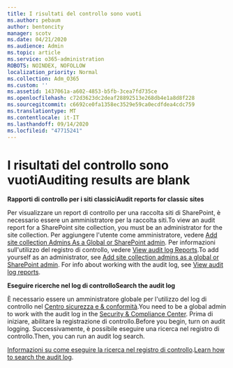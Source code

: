```yaml
---
title: I risultati del controllo sono vuoti
ms.author: pebaum
author: bentoncity
manager: scotv
ms.date: 04/21/2020
ms.audience: Admin
ms.topic: article
ms.service: o365-administration
ROBOTS: NOINDEX, NOFOLLOW
localization_priority: Normal
ms.collection: Adm_O365
ms.custom: ''
ms.assetid: 1437061a-a602-4853-b5fb-3cea7fd735ce
ms.openlocfilehash: c72d3623dc2deaf28892513e268db4e1a8d8f228
ms.sourcegitcommit: c6692ce0fa1358ec3529e59ca0ecdfdea4cdc759
ms.translationtype: MT
ms.contentlocale: it-IT
ms.lasthandoff: 09/14/2020
ms.locfileid: "47715241"
---
```

# <a name="auditing-results-are-blank"></a><span data-ttu-id="b9d91-102">I risultati del controllo sono vuoti</span><span class="sxs-lookup"><span data-stu-id="b9d91-102">Auditing results are blank</span></span>

 <span data-ttu-id="b9d91-103">**Rapporti di controllo per i siti classici**</span><span class="sxs-lookup"><span data-stu-id="b9d91-103">**Audit reports for classic sites**</span></span>
  
<span data-ttu-id="b9d91-104">Per visualizzare un report di controllo per una raccolta siti di SharePoint, è necessario essere un amministratore per la raccolta siti.</span><span class="sxs-lookup"><span data-stu-id="b9d91-104">To view an audit report for a SharePoint site collection, you must be an administrator for the site collection.</span></span> <span data-ttu-id="b9d91-105">Per aggiungere l'utente come amministratore, vedere [Add site collection Admins As a Global or SharePoint admin](https://go.microsoft.com/fwlink/?linkid=869390). Per informazioni sull'utilizzo del registro di controllo, vedere [View audit log Reports](https://go.microsoft.com/fwlink/?linkid=395237).</span><span class="sxs-lookup"><span data-stu-id="b9d91-105">To add yourself as an administrator, see [Add site collection admins as a global or SharePoint admin](https://go.microsoft.com/fwlink/?linkid=869390). For info about working with the audit log, see [View audit log reports](https://go.microsoft.com/fwlink/?linkid=395237).</span></span> 
  
 <span data-ttu-id="b9d91-106">**Eseguire ricerche nel log di controllo**</span><span class="sxs-lookup"><span data-stu-id="b9d91-106">**Search the audit log**</span></span>
  
<span data-ttu-id="b9d91-107">È necessario essere un amministratore globale per l'utilizzo del log di controllo nel [Centro sicurezza e &amp; conformità](https://protection.office.com).</span><span class="sxs-lookup"><span data-stu-id="b9d91-107">You need to be a global admin to work with the audit log in the [Security &amp; Compliance Center](https://protection.office.com).</span></span> <span data-ttu-id="b9d91-108">Prima di iniziare, abilitare la registrazione di controllo.</span><span class="sxs-lookup"><span data-stu-id="b9d91-108">Before you begin, turn on audit logging.</span></span> <span data-ttu-id="b9d91-109">Successivamente, è possibile eseguire una ricerca nel registro di controllo.</span><span class="sxs-lookup"><span data-stu-id="b9d91-109">Then, you can run an audit log search.</span></span> 
  
<span data-ttu-id="b9d91-110">[Informazioni su come eseguire la ricerca nel registro di controllo](https://go.microsoft.com/fwlink/?linkid=708432).</span><span class="sxs-lookup"><span data-stu-id="b9d91-110">[Learn how to search the audit log](https://go.microsoft.com/fwlink/?linkid=708432).</span></span>
  

